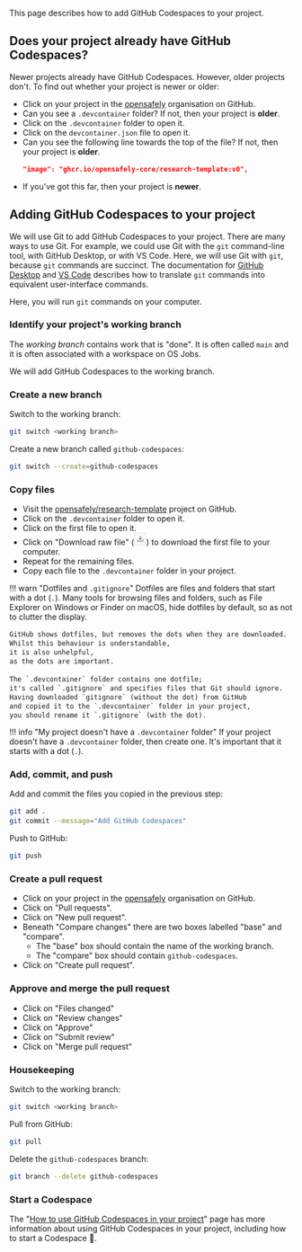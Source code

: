 This page describes how to add GitHub Codespaces to your project.

## Does your project already have GitHub Codespaces?

Newer projects already have GitHub Codespaces.
However, older projects don't.
To find out whether your project is newer or older:

* Click on your project in the [opensafely](https://github.com/opensafely) organisation on GitHub.
* Can you see a `.devcontainer` folder?
  If not, then your project is **older**.
* Click on the `.devcontainer` folder to open it.
* Click on the `devcontainer.json` file to open it.
* Can you see the following line towards the top of the file?
  If not, then your project is **older**.
  ```json
  "image": "ghcr.io/opensafely-core/research-template:v0",
  ```
* If you've got this far, then your project is **newer**.

## Adding GitHub Codespaces to your project

We will use Git to add GitHub Codespaces to your project.
There are many ways to use Git.
For example, we could use Git with the `git` command-line tool, with GitHub Desktop, or with VS Code.
Here, we will use Git with `git`, because `git` commands are succinct.
The documentation for
[GitHub Desktop](https://docs.github.com/en/desktop) and
[VS Code](https://code.visualstudio.com/docs/sourcecontrol/overview)
describes how to translate `git` commands into equivalent user-interface commands.

Here, you will run `git` commands on your computer.

### Identify your project's working branch

The *working branch* contains work that is "done".
It is often called `main` and it is often associated with a workspace on OS Jobs.

We will add GitHub Codespaces to the working branch.

### Create a new branch

Switch to the working branch:

```sh
git switch <working branch>
```

Create a new branch called `github-codespaces`:

```sh
git switch --create=github-codespaces
```

### Copy files

* Visit the [opensafely/research-template](https://github.com/opensafely/research-template) project on GitHub.
* Click on the `.devcontainer` folder to open it.
* Click on the first file to open it.
* Click on "Download raw file" (![The "Download raw file" icon](download_raw_file.png)) to download the first file to your computer.
* Repeat for the remaining files.
* Copy each file to the `.devcontainer` folder in your project.

!!! warn "Dotfiles and `.gitignore`"
    Dotfiles are files and folders that start with a dot (`.`).
    Many tools for browsing files and folders,
    such as File Explorer on Windows or Finder on macOS,
    hide dotfiles by default, so as not to clutter the display.

    GitHub shows dotfiles, but removes the dots when they are downloaded.
    Whilst this behaviour is understandable,
    it is also unhelpful,
    as the dots are important.

    The `.devcontainer` folder contains one dotfile;
    it's called `.gitignore` and specifies files that Git should ignore.
    Having downloaded `gitignore` (without the dot) from GitHub
    and copied it to the `.devcontainer` folder in your project,
    you should rename it `.gitignore` (with the dot).

!!! info "My project doesn't have a `.devcontainer` folder"
    If your project doesn't have a `.devcontainer` folder,
    then create one.
    It's important that it starts with a dot (`.`).

### Add, commit, and push

Add and commit the files you copied in the previous step:

```sh
git add .
git commit --message="Add GitHub Codespaces"
```

Push to GitHub:

```sh
git push
```

### Create a pull request

* Click on your project in the [opensafely](https://github.com/opensafely) organisation on GitHub.
* Click on "Pull requests".
* Click on "New pull request".
* Beneath "Compare changes" there are two boxes labelled "base" and "compare".
    * The "base" box should contain the name of the working branch.
    * The "compare" box should contain `github-codespaces`.
* Click on "Create pull request".

### Approve and merge the pull request

* Click on "Files changed"
* Click on "Review changes"
* Click on "Approve"
* Click on "Submit review"
* Click on "Merge pull request"

### Housekeeping

Switch to the working branch:

```sh
git switch <working branch>
```

Pull from GitHub:

```sh
git pull
```

Delete the `github-codespaces` branch:

```sh
git branch --delete github-codespaces
```

### Start a Codespace

The
"[How to use GitHub Codespaces in your project](../use-github-codespaces-in-your-project/index.md)"
page has more information about using GitHub Codespaces in your project,
including how to start a Codespace :rocket:.
